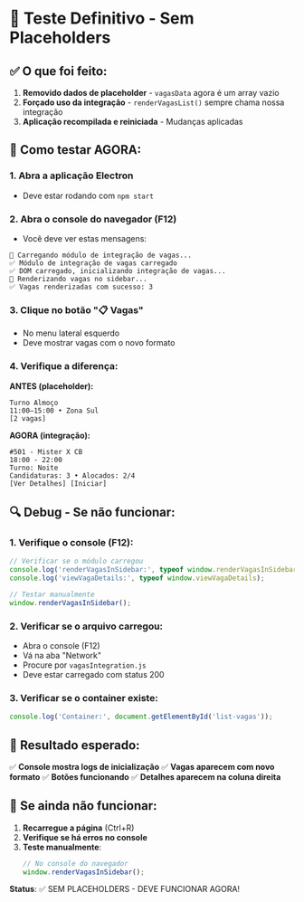 # 🎯 Teste Definitivo - Sem Placeholders

## ✅ O que foi feito:

1. **Removido dados de placeholder** - `vagasData` agora é um array vazio
2. **Forçado uso da integração** - `renderVagasList()` sempre chama nossa integração
3. **Aplicação recompilada e reiniciada** - Mudanças aplicadas

## 🧪 Como testar AGORA:

### 1. **Abra a aplicação Electron**
- Deve estar rodando com `npm start`

### 2. **Abra o console do navegador (F12)**
- Você deve ver estas mensagens:
```
🚀 Carregando módulo de integração de vagas...
✅ Módulo de integração de vagas carregado
✅ DOM carregado, inicializando integração de vagas...
🚀 Renderizando vagas no sidebar...
✅ Vagas renderizadas com sucesso: 3
```

### 3. **Clique no botão "📋 Vagas"**
- No menu lateral esquerdo
- Deve mostrar vagas com o novo formato

### 4. **Verifique a diferença:**

**ANTES (placeholder):**
```
Turno Almoço
11:00–15:00 • Zona Sul
[2 vagas]
```

**AGORA (integração):**
```
#501 - Mister X CB
18:00 - 22:00
Turno: Noite
Candidaturas: 3 • Alocados: 2/4
[Ver Detalhes] [Iniciar]
```

## 🔍 Debug - Se não funcionar:

### 1. **Verifique o console (F12):**
```javascript
// Verificar se o módulo carregou
console.log('renderVagasInSidebar:', typeof window.renderVagasInSidebar);
console.log('viewVagaDetails:', typeof window.viewVagaDetails);

// Testar manualmente
window.renderVagasInSidebar();
```

### 2. **Verificar se o arquivo carregou:**
- Abra o console (F12)
- Vá na aba "Network"
- Procure por `vagasIntegration.js`
- Deve estar carregado com status 200

### 3. **Verificar se o container existe:**
```javascript
console.log('Container:', document.getElementById('list-vagas'));
```

## 🎯 Resultado esperado:

✅ **Console mostra logs de inicialização**
✅ **Vagas aparecem com novo formato**
✅ **Botões funcionando**
✅ **Detalhes aparecem na coluna direita**

## 🚨 Se ainda não funcionar:

1. **Recarregue a página** (Ctrl+R)
2. **Verifique se há erros no console**
3. **Teste manualmente**:
   ```javascript
   // No console do navegador
   window.renderVagasInSidebar();
   ```

**Status**: ✅ SEM PLACEHOLDERS - DEVE FUNCIONAR AGORA!






